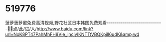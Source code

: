 # 519776
菠萝菠萝蜜免费高清视频,野花社区日本韩国免费观看----------------------------🙈🙈点/此/进/入/http://www.baidu.com/link?url=NoK8PT47PahMhFH8Vie_jnciyIKNTTtVBQKpill6udK&amp;wd
